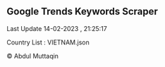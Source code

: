 

## Google Trends Keywords Scraper 
 
Last Update 14-02-2023 , 21:25:17

Country List :
VIETNAM.json



© Abdul Muttaqin 
